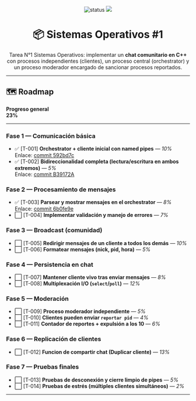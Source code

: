 <p align="center">
  <img src="https://img.shields.io/badge/status-en%20progreso-informational" alt="status">
  <img src="https://img.shields.io/badge/CIT2010-8A2BE2">
</p>

<h1 align="center">📦 Sistemas Operativos #1</h1>

<p align="center">
Tarea N°1 Sistemas Operativos: implementar un <b>chat comunitario en C++</b> con procesos independientes (clientes), un proceso central (orchestrator) y un proceso moderador encargado de sancionar procesos reportados.
</p>

---

## 🗺️ Roadmap

**Progreso general**  
**23%**

---

### Fase 1 — Comunicación básica
- ✅ [T-001] **Orchestrator + cliente inicial con named pipes** — *10%*  
  Enlace: [commit 592bd7c](https://github.com/NuggetNuclear/CIT-2010_Tarea-1/tree/592bd7c00f18690340dc3c23eeca26f3b898190b)  
- ✅ [T-002] **Bidireccionalidad completa (lectura/escritura en ambos extremos)** — *5%*  
  Enlace: [commit B39172A](https://github.com/NuggetNuclear/CIT-2010_Tarea-1/tree/b39172aefa152e243a02de2dd3da2ee1f15d58b1)
### Fase 2 — Procesamiento de mensajes
- ✅ [T-003] **Parsear y mostrar mensajes en el orchestrator** — *8%*
  Enlace: [commit 6b0fe9e](https://github.com/NuggetNuclear/CIT-2010_Tarea-1/tree/6b0fe9eb621082ab3970f8bf0350c9362a700f31)
- ⬜ [T-004] **Implementar validación y manejo de errores** — *7%*  

### Fase 3 — Broadcast (comunidad)
- ⬜ [T-005] **Redirigir mensajes de un cliente a todos los demás** — *10%*  
- ⬜ [T-006] **Formatear mensajes (nick, pid, hora)** — *5%*  

### Fase 4 — Persistencia en chat
- ⬜ [T-007] **Mantener cliente vivo tras enviar mensajes** — *8%*  
- ⬜ [T-008] **Multiplexación I/O (`select`/`poll`)** — *12%*  

### Fase 5 — Moderación
- ⬜ [T-009] **Proceso moderador independiente** — *5%*  
- ⬜ [T-010] **Clientes pueden enviar `reportar pid`** — *4%*  
- ⬜ [T-011] **Contador de reportes + expulsión a los 10** — *6%*  

### Fase 6 — Replicación de clientes
- ⬜ [T-012] **Funcion de compartir chat (Duplicar cliente)** — *13%*   

### Fase 7 — Pruebas finales
- ⬜ [T-013] **Pruebas de desconexión y cierre limpio de pipes** — *5%*  
- ⬜ [T-014] **Pruebas de estrés (múltiples clientes simultáneos)** — *2%*  

---
